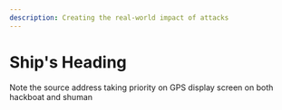 ```yaml
---
description: Creating the real-world impact of attacks
---
```


# Ship's Heading

Note the source address taking priority on GPS display screen on both hackboat and shuman

